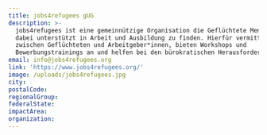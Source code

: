 ```yaml
---
title: jobs4refugees gUG
description: >-
  jobs4refugees ist eine gemeinnützige Organisation die Geflüchtete Menschen
  dabei unterstützt in Arbeit und Ausbildung zu finden. Hierfür vermitteln wir
  zwischen Geflüchteten und Arbeitgeber*innen, bieten Workshops und
  Bewerbungstrainings an und helfen bei den bürokratischen Herausforderungen.  
email: info@jobs4refugees.org
link: 'https://www.jobs4refugees.org/'
image: /uploads/jobs4refugees.jpg
city:
postalCode:
regionalGroup:
federalState:
impactArea:
organization:
---
```



